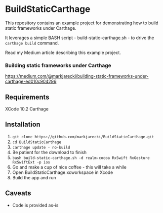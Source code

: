 # BuildStaticCarthage
This repository contains an example project for demonstrating how to build static frameworks under Carthage.

It leverages a simple BASH script - build-static-carthage.sh - to drive the `carthage build` command.

Read my Medium article  describing this example project. 

### Building static frameworks under Carthage
https://medium.com/@markjarecki/building-static-frameworks-under-carthage-ed010c904296

## Requirements

XCode 10.2
Carthage

## Installation

1. `git clone https://github.com/markjarecki/BuildStaticCarthage.git`
2. `cd BuildStaticCarthage`
3. `carthage update - no-build` 
4. Be patient for the download to finish
5. `bash build-static-carthage.sh -d realm-cocoa RxSwift RxGesture RxSwiftExt -p ios`
6. Go and make a cup of nice coffee - this will take a while
7. Open BuildStaticCarthage.xcworkspace in Xcode
8. Build the app and run

## Caveats

- Code is provided as-is
